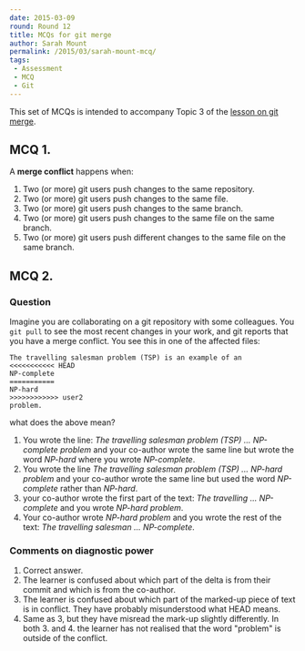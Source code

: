 ```yaml
---
date: 2015-03-09
round: Round 12
title: MCQs for git merge
author: Sarah Mount
permalink: /2015/03/sarah-mount-mcq/
tags:
 - Assessment
 - MCQ
 - Git
---
```

This set of MCQs is intended to accompany Topic 3 of the [lesson on git merge](http://swcarpentry.github.io/git-novice/03-conflict.html).

## MCQ 1.

A **merge conflict** happens when:

1. Two (or more) git users push changes to the same repository.
2. Two (or more) git users push changes to the same file.
3. Two (or more) git users push changes to the same branch.
4. Two (or more) git users push changes to the same file on the same branch.
5. Two (or more) git users push different changes to the same file on the same branch.

## MCQ 2.

### Question

Imagine you are collaborating on a git repository with some colleagues.
You `git pull` to see the most recent changes in your work, and git reports that you have a merge conflict.
You see this in one of the affected files:


    The travelling salesman problem (TSP) is an example of an
    <<<<<<<<<<< HEAD
    NP-complete
    ===========
    NP-hard
    >>>>>>>>>>>> user2
    problem.


what does the above mean?

1. You wrote the line: *The travelling salesman problem (TSP) ... NP-complete problem* and your co-author wrote the same line but wrote the word *NP-hard* where you wrote *NP-complete*.
2. You wrote the line *The travelling salesman problem (TSP) ... NP-hard problem* and your co-author wrote the same line but used the word *NP-complete* rather than *NP-hard*.
3. your co-author wrote the first part of the text: *The travelling ... NP-complete* and you wrote *NP-hard problem*.
4. Your co-author wrote *NP-hard problem* and you wrote the rest of the text: *The travelling salesman ... NP-complete*.


### Comments on diagnostic power

1. Correct answer.
2. The learner is confused about which part of the delta is from their commit and which is from the co-author.
3. The learner is confused about which part of the marked-up piece of text is in conflict. They have probably misunderstood what HEAD means.
4. Same as 3, but they have misread the mark-up slightly differently. In both 3. and 4. the learner has not realised that the word "problem" is outside of the conflict.
